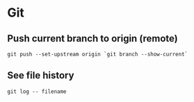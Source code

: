 # Git

## Push current branch to origin (remote)

```shell
git push --set-upstream origin `git branch --show-current`
```

## See file history

```shell
git log -- filename
```